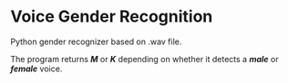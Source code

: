 # Voice Gender Recognition

Python gender recognizer based on .wav file.

The program returns ***M*** or ***K*** depending on whether it detects a ***male*** or ***female*** voice.
